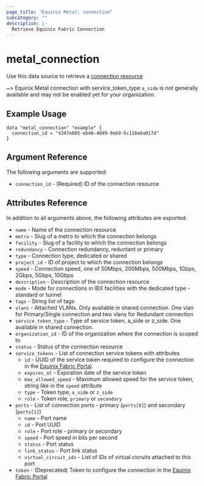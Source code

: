 ```yaml
---
page_title: "Equinix Metal: connection"
subcategory: ""
description: |-
  Retrieve Equinix Fabric Connection
---
```


# metal\_connection

Use this data source to retrieve a [connection resource](https://metal.equinix.com/developers/docs/networking/fabric/)

~> Equinix Metal connection with service_token_type `a_side` is not generally available and may not be enabled yet for your organization.

## Example Usage

```hcl
data "metal_connection" "example" {
  connection_id = "4347e805-eb46-4699-9eb9-5c116e6a017d"
}
```

## Argument Reference

The following arguments are supported:

* `connection_id` - (Required) ID of the connection resource

## Attributes Reference

In addition to all arguments above, the following attributes are exported:

* `name` - Name of the connection resource
* `metro` - Slug of a metro to which the connection belongs
* `facility` - Slug of a facility to which the connection belongs
* `redundancy` - Connection redundancy, reduntant or primary
* `type` - Connection type, dedicated or shared
* `project_id` - ID of project to which the connection belongs
* `speed` - Connection speed, one of 50Mbps, 200Mbps, 500Mbps, 1Gbps, 2Gbps, 5Gbps, 10Gbps
* `description` - Description of the connection resource
* `mode` - Mode for connections in IBX facilities with the dedicated type - standard or tunnel
* `tags` - String list of tags
* `vlans` - Attached VLANs. Only available in shared connection. One vlan for Primary/Single connection and two vlans for Redundant connection
* `service_token_type` - Type of service token, a_side or z_side. One available in shared connection.
* `organization_id` - ID of the organization where the connection is scoped to
* `status` - Status of the connection resource
* `service_tokens` - List of connection service tokens with attributes
  * `id` - UUID of the service token required to configure the connection in the [Equinix Fabric Portal](https://ecxfabric.equinix.com/dashboard).
  * `expires_at` - Expiration date of the service token
  * `max_allowed_speed` - Maximum allowed speed for the service token, string like in the `speed` attribute
  * `type` - Token type, `a_side` or `z_side`
  * `role` - Token role, `primary` or `secondary`
* `ports` - List of connection ports - primary (`ports[0]`) and secondary (`ports[1]`)
  * `name` - Port name
  * `id` - Port UUID
  * `role` - Port role - primary or secondary
  * `speed` - Port speed in bits per second
  * `status` - Port status
  * `link_status` - Port link status
  * `virtual_circuit_ids` - List of IDs of virtual cicruits attached to this port
* `token` - (Deprecated) Token to configure the connection in the [Equinix Fabric Portal](https://ecxfabric.equinix.com/dashboard)
